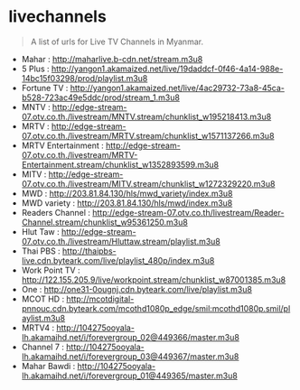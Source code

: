 # livechannels

> A list of urls for Live TV Channels in Myanmar.

* Mahar			 : http://maharlive.b-cdn.net/stream.m3u8
* 5 Plus			 : http://yangon1.akamaized.net/live/19daddcf-0f46-4a14-988e-14bc15f03298/prod/playlist.m3u8
* Fortune TV	         : http://yangon1.akamaized.net/live/4ac29732-73a8-45ca-b528-723ac49e5ddc/prod/stream_1.m3u8
* MNTV 			 : http://edge-stream-07.otv.co.th./livestream/MNTV.stream/chunklist_w195218413.m3u8
* MRTV			 : http://edge-stream-07.otv.co.th./livestream/MRTV.stream/chunklist_w1571137266.m3u8
* MRTV Entertainment 	 : http://edge-stream-07.otv.co.th./livestream/MRTV-Entertainment.stream/chunklist_w1352893599.m3u8
* MITV                     : http://edge-stream-07.otv.co.th./livestream/MITV.stream/chunklist_w1272329220.m3u8
* MWD                      : http://203.81.84.130/hls/mwd_variety/index.m3u8
* MWD variety              : http://203.81.84.130/hls/mwd/index.m3u8
* Readers Channel          : http://edge-stream-07.otv.co.th/livestream/Reader-Channel.stream/chunklist_w95361250.m3u8
* Hlut Taw                 : http://edge-stream-07.otv.co.th./livestream/Hluttaw.stream/playlist.m3u8
* Thai PBS         	 : http://thaipbs-live.cdn.byteark.com/live/playlist_480p/index.m3u8
* Work Point TV            : http://122.155.205.9/live/workpoint.stream/chunklist_w87001385.m3u8
* One             	 : http://one31-0ougnj.cdn.byteark.com/live/playlist.m3u8
* MCOT HD                  : http://mcotdigital-pnnouc.cdn.byteark.com/mcothd1080p_edge/smil:mcothd1080p.smil/playlist.m3u8
* MRTV4			 : http://104275ooyala-lh.akamaihd.net/i/forevergroup_02@449366/master.m3u8
* Channel 7		 : http://104275ooyala-lh.akamaihd.net/i/forevergroup_03@449367/master.m3u8
* Mahar Bawdi		 : http://104275ooyala-lh.akamaihd.net/i/forevergroup_01@449365/master.m3u8
